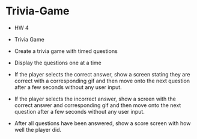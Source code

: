 # Trivia-Game
* HW 4
* Trivia Game

* Create a trivia game with timed questions
* Display the questions one at a time
* If the player selects the correct answer, show a screen stating they are correct with a corresponding gif and then move onto the next question after a few seconds without any user input.
* If the player selects the incorrect answer, show a screen with the correct answer and corresponding gif and then move onto the next question after a few seconds without any user input.
* After all questions have been answered, show a score screen with how well the player did.

